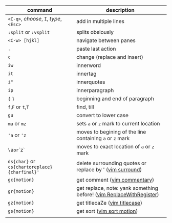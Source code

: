 | command                                       | description                                                                                                                           |
| ---                                           | ---                                                                                                                                   |
| `<C-q>`, _choose_, `I`, _type_, `<Esc>`       | add in multiple lines                                                                                                                 |
| `:split` or `:vsplit`                         | splits obsiously                                                                                                                      |
| `<C-w> [hjkl]`                                | navigate between panes                                                                                                                |
| `.`                                           | paste last action                                                                                                                     |
| `c`                                           | change (replace and insert)                                                                                                           |
| `iw`                                          | innerword                                                                                                                             |
| `it`                                          | innertag                                                                                                                              |
| `i"`                                          | innerquotes                                                                                                                           |
| `ip`                                          | innerparagraph                                                                                                                        |
| `{` `}`                                       | beginning and end of paragraph                                                                                                        |
| `f`,`F` or `t`,`T`                            | find, till                                                                                                                            |
| `gu`                                          | convert to lower case                                                                                                                 |
| `ma` or `mz`                                  | sets `a` or `z` mark to current location                                                                                              |
| `'a` or `'z`                                  | moves to begining of the line containing `a` or `z` mark                                                                              |
| `\`a` or `\`z`                                | moves to exact location of `a` or `z` mark                                                                                            |
| `ds{char}` or `cs{chartoreplace}{charfinal}'` | delete surrounding quotes or replace by ' ([vim surround](https://github.com/tpope/vim-surround))                                     |
| `gc{motion}`                                  | get comment ([vim commentary](https://github.com/tpope/vim-commentary))                                                               |
| `gr{motion}`                                  | get replace, note: yank something before! ([vim ReplaceWithRegister](https://github.com/inkarkat/vim-ReplaceWithRegister))            |
| `gz{motion}`                                  | get titlecaZe ([vim titlecase](https://github.com/christoomey/vim-titlecase))                                                         |
| `gs{motion}`                                  | get sort ([vim sort motion](https://github.com/christoomey/vim-sort-motion))                                                          |
|                                               |                                                                                                                                       |
